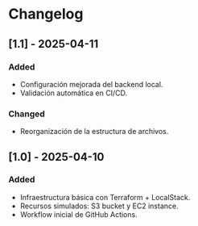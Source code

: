 # Changelog

## [1.1] - 2025-04-11
### Added
- Configuración mejorada del backend local.
- Validación automática en CI/CD.

### Changed
- Reorganización de la estructura de archivos.

## [1.0] - 2025-04-10
### Added
- Infraestructura básica con Terraform + LocalStack.
- Recursos simulados: S3 bucket y EC2 instance.
- Workflow inicial de GitHub Actions.
